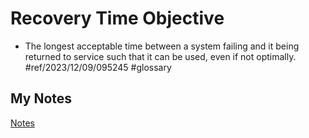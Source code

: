 # Recovery Time Objective
- The longest acceptable time between a system failing and it being returned to service such that it can be used, even if not optimally. #ref/2023/12/09/095245 #glossary 
## My Notes
[Notes](mynotes/recovery-time-objective-notes.md)
